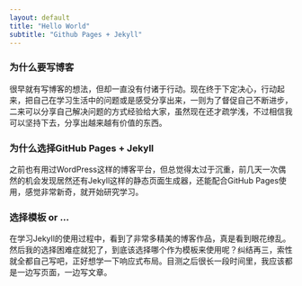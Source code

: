 ```yaml
---
layout: default
title: "Hello World"
subtitle: "Github Pages + Jekyll"
---
```


### 为什么要写博客 ###

很早就有写博客的想法，但却一直没有付诸于行动。现在终于下定决心，行动起来，把自己在学习生活中的问题或是感受分享出来，一则为了督促自己不断进步，二来可以分享自己解决问题的方式经验给大家，虽然现在还才疏学浅，不过相信我可以坚持下去，分享出越来越有价值的东西。

### 为什么选择GitHub Pages + Jekyll ###

之前也有用过WordPress这样的博客平台，但总觉得太过于沉重，前几天一次偶然的机会发现居然还有Jekyll这样的静态页面生成器，还能配合GitHub Pages使用，感觉非常新奇，就开始研究学习。

### 选择模板 or ...

在学习Jekyll的使用过程中，看到了非常多精美的博客作品，真是看到眼花缭乱。然后我的选择困难症就犯了，到底该选择哪个作为模板来使用呢？纠结再三，索性就全都自己写吧，正好想学一下响应式布局。目测之后很长一段时间里，我应该都是一边写页面，一边写文章。
